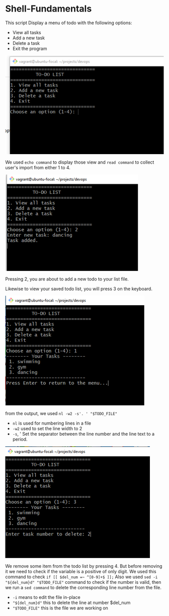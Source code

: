 # Shell-Fundamentals
This script Display a menu of todo with the following options:
- View all tasks
- Add a new task
- Delete a task
- Exit the program

![](images/listoftodo.PNG)  

We used `echo command` to display those view and `read command` to collect user's import from either 1 to 4.  

![](images/addingnewtask.PNG) 

Pressing 2, you are about to add a new todo to your list file.  

Likewise to view your saved todo list, you will press 3 on the keyboard.

![](images/viewthesavedtasks.PNG)  

from the output, we used `nl -w2 -s'. ' "$TODO_FILE"`
- `nl` is used for numbering lines in a file
- `-w2` used to set the line width to 2
- `-s`, ' Set the separator between the line number and the line text to a period.

![](images/delete.PNG)  

We remove some item from the todo list by pressing 4. But before removing it we need to check if the variable is a positive of only digit.
We used this command to check `if [[ $del_num =~ ^[0-9]+$ ]];`
Also we used `sed -i "${del_num}d" "$TODO_FILE"` command to check if the number is valid, then we run a `sed command` to delete the corresponding line number from the file.
- `-i` means to edit the file in-place
- `"${del_num}d"` this to  delete the line at number $del_num
- `"$TODO_FILE"` this is the file we are working on
